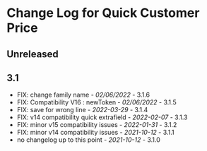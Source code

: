 # Change Log for Quick Customer Price

## Unreleased


## 3.1

- FIX: change family name - *02/06/2022* - 3.1.6
- FIX: Compatibility V16 : newToken - *02/06/2022* - 3.1.5
- FIX: save for wrong line - *2022-03-29* - 3.1.4
- FIX: v14 compatibility quick extrafield - *2022-02-07* - 3.1.3
- FIX: minor v15 compatibility issues - *2022-01-31* - 3.1.2
- FIX: minor v14 compatibility issues - *2021-10-12* - 3.1.1
- no changelog up to this point - *2021-10-12* - 3.1.0
